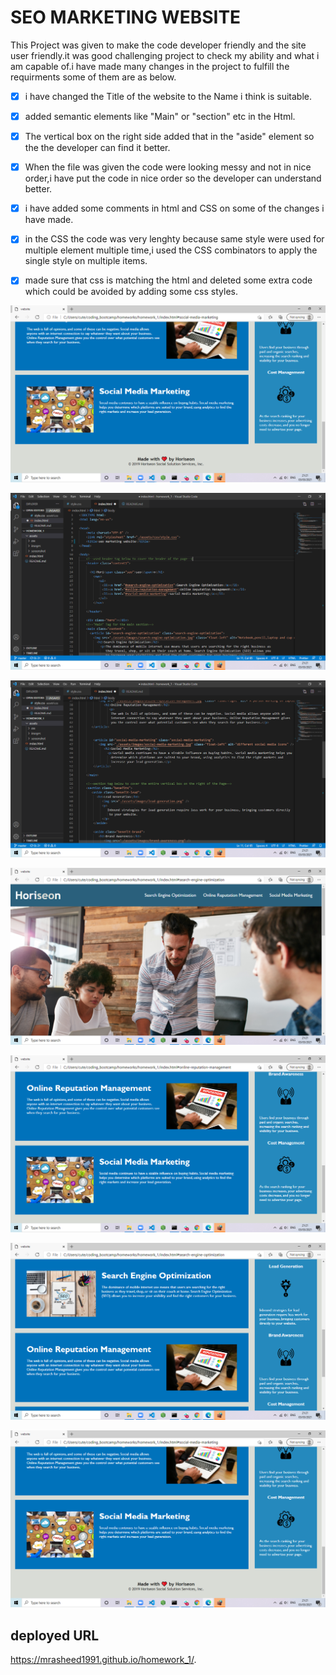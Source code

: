 # SEO MARKETING WEBSITE

This Project was given to make the code developer friendly and the site user friendly.it was good challenging project
to check my ability and what i am capable of.i have made many changes in the project to fulfill the requirments some of them are as below.

- [x] i have changed the Title of the website to the Name i think is suitable.

- [x] added semantic elements like "Main" or "section" etc in the Html.

- [x] The vertical box on the right side added that in the "aside" element so the the developer can find it better.

- [x] When the file was given the code were looking messy and not in nice order,i have put the code in nice order so the developer can understand better.

- [x] i have added some comments in html and CSS on some of the changes i have made.

- [x] in the CSS the code was very lenghty because same style were used for multiple element multiple time,i used the CSS combinators to apply the single style on multiple items.

- [x] made sure that css is matching the html and deleted some extra code which could be avoided by adding some css styles.

![Screenshot (1)](./assets/screenshot/Screenshot_1.png)

![Screenshot (2)](.\assets\screenshot\Screenshot_2.png)

![Screenshot (3)](./assets/screenshot/Screenshot_3.png)

![Screenshot (4)](./assets/screenshot/Screenshot_4.png)

![Screenshot (5)](./assets/screenshot/Screenshot_5.png)

![Screenshot (6)](./assets/screenshot/Screenshot_6.png)

![Screenshot (7)](./assets/screenshot/Screenshot_7.png)

## deployed URL

https://mrasheed1991.github.io/homework_1/.
